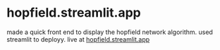 # hopfield.streamlit.app
made a quick front end to display the hopfield network algorithm. used streamlit to deployy. live at [hopfield.streamlit.app](https://hopfield.streamlit.app/)
